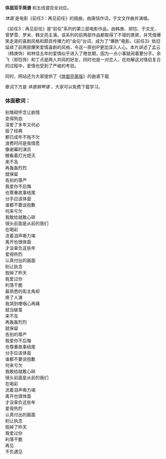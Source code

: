 

**体面双手简谱** 和五线谱完全对应。

_体面_ 是电影《前任3：再见前任》的插曲，由唐恬作词，于文文作曲并演唱。

《前任3：再见前任》是“前任”系列的第三部电影作品，由韩庚、郑恺、于文文、曾梦雪、罗米、韩文亮主演。该系列的前两部作品都取得了不错的票房，并凭借爆笑走肾的喜剧风格和颇具传播力的“金句”台词，成为了“爆款”电影。《前任3》依旧延续了前两部爆笑爱情喜剧的风格，令这一原创IP更加深入人心。本片讲述了孟云（韩庚饰）和林佳五年的爱情似乎进入了倦怠期，因为一点小事就闹着要分手。余飞（郑恺饰）和丁点是两人共同的好友，同时也是一对恋人，在劝解这对情侣复合的过程中，爱情也受到了严峻的考验。

同时，网站还为大家提供了《[体面完美版](Music-8813-体面-完美版-于文文-前任3-再见前任插曲.html "体面完美版")》的曲谱下载

歌词下方是 _体面钢琴谱_ ，大家可以免费下载学习。

### 体面歌词：

别堆砌怀念让剧情  
变得狗血  
深爱了多年又何必  
毁了经典  
都已成年不拖不欠  
浪费时间是我情愿  
像谢幕的演员  
眼看着灯光熄灭  
来不及  
再轰轰烈烈  
就保留  
告别的尊严  
我爱你不后悔  
也尊重故事结尾  
分手应该体面  
谁都不要说抱歉  
何来亏欠  
我敢给就敢心碎  
镜头前面是从前的我们  
在喝彩  
流着泪声嘶力竭  
离开也很体面  
才没辜负这些年  
爱得热烈  
认真付出的画面  
别让执念  
毁掉了昨天  
我爱过你  
利落干脆  
最熟悉的街主角却  
换了人演  
我哭到哽咽心再痛  
就当破茧  
来不及  
再轰轰烈烈  
就保留  
告别的尊严  
我爱你不后悔  
也尊重故事结尾  
分手应该体面  
谁都不要说抱歉  
何来亏欠  
我敢给就敢心碎  
镜头前面是从前的我们  
在喝彩  
流着泪声嘶力竭  
离开也很体面  
才没辜负这些年  
爱得热烈  
认真付出的画面  
别让执念  
毁掉了昨天  
我爱过你  
利落干脆  
再见  
不负遇见


